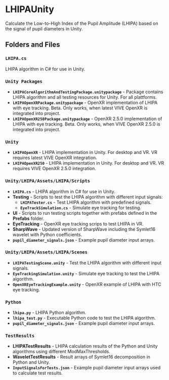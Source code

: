 # LHIPAUnity
Calculate the Low-to-High Index of the Pupil Amplitude (LHIPA) based on the signal of pupil diameters in Unity.

## Folders and Files

### `LHIPA.cs`
LHIPA algorithm in C# for use in Unity.

### `Unity Packages`
- **`LHIPACoreAlgorithmAndTestingPackage.unitypackage`** - Package contains LHIPA algorithm and all testing resources for Unity. For all plattforms.
- **`LHIPAOpenXRPackage.unitypackage`** - OpenXR implementation of LHIPA with eye tracking. Beta. Only works, when latest VIVE OpenXR is integrated into project.
- **`LHIPAOpenXR250Package.unitypackage`** - OpenXR 2.5.0 implementation of LHIPA with eye tracking. Beta. Only works, when VIVE OpenXR 2.5.0 is integrated into project.

### `Unity`
- **`LHIPAOpenXR`** - LHIPA implementation in Unity. For desktop and VR. VR requires latest VIVE OpenXR integration.
- **`LHIPAOpenXR250`** - LHIPA implementation in Unity. For desktop and VR. VR requires VIVE OpenXR 2.5.0 integration.

### `Unity/LHIPA/Assets/LHIPA/Scripts`
- **`LHIPA.cs`** - LHIPA algorithm in C# for use in Unity.
- **Testing** - Scripts to test the LHIPA algorithm with different input signals:
  - **`LHIPATester.cs`** - Test LHIPA algorithm with predefined signals.
  - **`EyeTrackSimulation.cs`** - Simulate eye tracking for testing.
- **UI** - Scripts to run testing scripts together with prefabs defined in the **Prefabs** folder.
- **EyeTracking** - OpenXR eye tracking scrips to test LHIPA in VR.
- **SharpWave** - Updated version of SharpWave including the Symlet16 wavelet with Python coefficients.
- **`pupil_diameter_signals.json`** - Example pupil diameter input arrays.

### `Unity/LHIPA/Assets/LHIPA/Scenes`
- **`LHIPATestingScene.unity`** - Test the LHIPA algorithm with different input signals.
- **`EyeTrackingSimulation.unity`** - Simulate eye tracking to test the LHIPA algorithm.
- **`OpenXREyeTrackingExample.unity`** - OpenXR example of LHIPA with HTC eye tracking.

### `Python`
- **`lhipa.py`** - LHIPA Python algorithm.
- **`lhipa_test.py`** - Executable Python code to test the LHIPA algorithm.
- **`pupil_diameter_signals.json`** - Example pupil diameter input arrays.

### `TestResults`
- **LHIPATestResults** - LHIPA calculation results of the Python and Unity algorithms using different ModMaxThresholds.
- **WaveletTestResults** - Result arrays of Symlet16 decomposition in Python and Unity.
- **`InputSignalsForTests.json`** - Example pupil diameter input arrays used to calculate test results.


